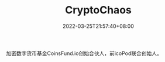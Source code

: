 ﻿---
weight: 
title: "CryptoChaos"
description: "加密数字货币基金CoinsFund.io创始合伙人，前icoPod联合创始人"
date: 2022-03-25T21:57:40+08:00
lastmod: 2022-03-25T16:45:40+08:00
draft: false
authors: ["june"]
featuredImage: "cryptochaos.png"
link: "https://weibo.com/icopod?topnav=1&wvr=6&topsug=1&is_hot=1&ref=1234btc.com"
tags: ["微博","CryptoChaos"]
categories: ["navigation"]
navigation: ["微博"]
lightgallery: true
toc: true
pinned: false
recommend: false
recommend1: false
---
加密数字货币基金CoinsFund.io创始合伙人，前icoPod联合创始人。
